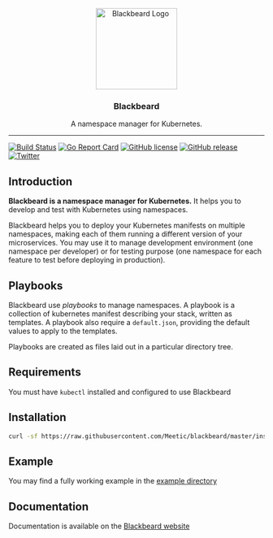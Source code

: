 <p align="center">
  <img alt="Blackbeard Logo" src="https://blackbeard.netlify.com/img/blackbeard.png" height="160" />
  <h3 align="center">Blackbeard</h3>
  <p align="center">A namespace manager for Kubernetes.</p>
</p>

---
[![Build Status](https://travis-ci.org/Meetic/blackbeard.svg?branch=master)](https://travis-ci.org/Meetic/blackbeard) [![Go Report Card](https://goreportcard.com/badge/github.com/Meetic/blackbeard)](https://goreportcard.com/report/github.com/Meetic/blackbeard) [![GitHub license](https://img.shields.io/github/license/Meetic/blackbeard.svg)](https://github.com/Meetic/blackbeard/blob/master/LICENSE) 
[![GitHub release](https://img.shields.io/github/release/Meetic/blackbeard.svg)](https://github.com/Meetic/blackbeard) [![Twitter](https://img.shields.io/twitter/url/https/github.com/Meetic/blackbeard.svg?style=social)](https://twitter.com/intent/tweet?text=Wow:&url=https%3A%2F%2Fgithub.com%2FMeetic%2Fblackbeard) 

## Introduction

**Blackbeard is a namespace manager for Kubernetes.** It helps you to develop and test with Kubernetes using namespaces.

Blackbeard helps you to deploy your Kubernetes manifests on multiple namespaces, making each of them running a different version of your microservices. You may use it to manage development environment (one namespace per developer) or for testing purpose (one namespace for each feature to test before deploying in production).

## Playbooks

Blackbeard use *playbooks* to manage namespaces. A playbook is a collection of kubernetes manifest describing your stack, written as templates. A playbook also require a `default.json`, providing the default values to apply to the templates.

Playbooks are created as files laid out in a particular directory tree.

## Requirements

You must have `kubectl` installed and configured to use Blackbeard

## Installation

```sh
curl -sf https://raw.githubusercontent.com/Meetic/blackbeard/master/install.sh | sh
```

## Example

You may find a fully working example in the [example directory](example/)

## Documentation

Documentation is available on the [Blackbeard website](https://blackbeard.netlify.com)

